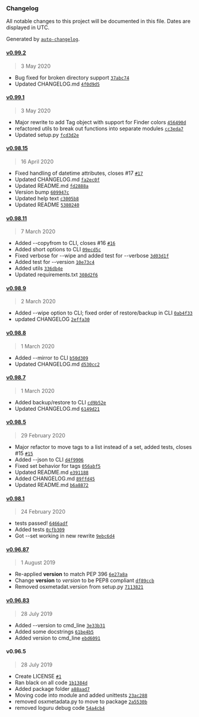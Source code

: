 ### Changelog

All notable changes to this project will be documented in this file. Dates are displayed in UTC.

Generated by [`auto-changelog`](https://github.com/CookPete/auto-changelog).

#### [v0.99.2](https://github.com/RhetTbull/osxmetadata/compare/v0.99.1...v0.99.2)

> 3 May 2020

- Bug fixed for broken directory support [`37abc74`](https://github.com/RhetTbull/osxmetadata/commit/37abc74de2d0c209b72663e5e82269c9e15228a1)
- Updated CHANGELOG.md [`4f0d9d5`](https://github.com/RhetTbull/osxmetadata/commit/4f0d9d5f3bd976583dd08d77f5876623ecd2efdc)

#### [v0.99.1](https://github.com/RhetTbull/osxmetadata/compare/v0.98.15...v0.99.1)

> 3 May 2020

- Major rewrite to add Tag object with support for Finder colors [`456490d`](https://github.com/RhetTbull/osxmetadata/commit/456490d5c2c9072b1458f0e0811622e9c56c4b96)
- refactored utils to break out functions into separate modules [`cc3eda7`](https://github.com/RhetTbull/osxmetadata/commit/cc3eda726d5d0c0e3103330d5d747fcaa8db68fb)
- Updated setup.py [`fcd3d2e`](https://github.com/RhetTbull/osxmetadata/commit/fcd3d2e5b84bef5367ae8117a2579d5fd331f245)

#### [v0.98.15](https://github.com/RhetTbull/osxmetadata/compare/v0.98.11...v0.98.15)

> 16 April 2020

- Fixed handling of datetime attributes, closes #17 [`#17`](https://github.com/RhetTbull/osxmetadata/issues/17)
- Updated CHANGELOG.md [`fa2ec0f`](https://github.com/RhetTbull/osxmetadata/commit/fa2ec0f8a3c0c5aa454818cb55c6a84e366bd215)
- Updated README.md [`fd2888a`](https://github.com/RhetTbull/osxmetadata/commit/fd2888a2a8bc3046e49687b2c948d3ab79b358a9)
- Version bump [`609947c`](https://github.com/RhetTbull/osxmetadata/commit/609947c1651002f8f1d86e7756307b2c60d5a03d)
- Updated help text [`c3005b8`](https://github.com/RhetTbull/osxmetadata/commit/c3005b8cc4b8a6570040a0d7bcf460aad8e80098)
- Updated README [`5380240`](https://github.com/RhetTbull/osxmetadata/commit/53802409ee016449cdaa061478065116033bf0ed)

#### [v0.98.11](https://github.com/RhetTbull/osxmetadata/compare/v0.98.9...v0.98.11)

> 7 March 2020

- Added --copyfrom to CLI, closes #16 [`#16`](https://github.com/RhetTbull/osxmetadata/issues/16)
- Added short options to CLI [`09ecd5c`](https://github.com/RhetTbull/osxmetadata/commit/09ecd5c6fc9cc772f80538db85f101d52af0d7c4)
- Fixed verbose for --wipe and added test for --verbose [`3d03d1f`](https://github.com/RhetTbull/osxmetadata/commit/3d03d1f942fabdb1f237dfd3ac5531e31fa85a92)
- Added test for --version [`10e73c4`](https://github.com/RhetTbull/osxmetadata/commit/10e73c4ae9668444f0e7408dbce22c2a52587a94)
- Added utils [`336db4e`](https://github.com/RhetTbull/osxmetadata/commit/336db4ee9355e1793c9e8f10188cbcb702eeae74)
- Updated requirements.txt [`308d2f6`](https://github.com/RhetTbull/osxmetadata/commit/308d2f69f8cef60d644d65ee8f9fd6862ef69dae)

#### [v0.98.9](https://github.com/RhetTbull/osxmetadata/compare/v0.98.8...v0.98.9)

> 2 March 2020

- Added --wipe option to CLI; fixed order of restore/backup in CLI [`0ab4f33`](https://github.com/RhetTbull/osxmetadata/commit/0ab4f33555d46c4a3bb27ae3cc3e5d3ad0f82d89)
- updated CHANGELOG [`2effa30`](https://github.com/RhetTbull/osxmetadata/commit/2effa30695524992e7a21b5b2283e0b687ddb33b)

#### [v0.98.8](https://github.com/RhetTbull/osxmetadata/compare/v0.98.7...v0.98.8)

> 1 March 2020

- Added --mirror to CLI [`b50d309`](https://github.com/RhetTbull/osxmetadata/commit/b50d3098bcc6bdb9dedc85bf792701d600ed90df)
- Updated CHANGELOG.md [`d530cc2`](https://github.com/RhetTbull/osxmetadata/commit/d530cc2c2fcdb7bbd89fa917e1da983d98d3a1c9)

#### [v0.98.7](https://github.com/RhetTbull/osxmetadata/compare/v0.98.5...v0.98.7)

> 1 March 2020

- Added backup/restore to CLI [`cd9b52e`](https://github.com/RhetTbull/osxmetadata/commit/cd9b52e9b3d6d78ecd10d705025ea03671ebe3a5)
- Updated CHANGELOG.md [`6149d21`](https://github.com/RhetTbull/osxmetadata/commit/6149d211345ad0ac77b2385473d63a51fd6cf85a)

#### [v0.98.5](https://github.com/RhetTbull/osxmetadata/compare/v0.98.1...v0.98.5)

> 29 February 2020

- Major refactor to move tags to a list instead of a set, added tests, closes #15 [`#15`](https://github.com/RhetTbull/osxmetadata/issues/15)
- Added --json to CLI [`d4f9906`](https://github.com/RhetTbull/osxmetadata/commit/d4f9906d61259769af56385bb5940dfcd49b089d)
- Fixed set behavior for tags [`056abf5`](https://github.com/RhetTbull/osxmetadata/commit/056abf508a12eadf0b4fd17f8a8de07bcf293d6c)
- Updated README.md [`e391188`](https://github.com/RhetTbull/osxmetadata/commit/e391188986a51329a67559c2b680b384a850942f)
- Added CHANGELOG.md [`89ffd45`](https://github.com/RhetTbull/osxmetadata/commit/89ffd4506a1bd01681943f9191423987b4b73898)
- Updated README.md [`b6a8872`](https://github.com/RhetTbull/osxmetadata/commit/b6a8872e801c44e95043a9bc77941993708d94a4)

#### [v0.98.1](https://github.com/RhetTbull/osxmetadata/compare/v0.96.87...v0.98.1)

> 24 February 2020

- tests passed! [`6466adf`](https://github.com/RhetTbull/osxmetadata/commit/6466adfc5f75023a96bbc36de236e84d68eb4207)
- Added tests [`0cfb309`](https://github.com/RhetTbull/osxmetadata/commit/0cfb309ac2dc0b902cac878b1b6b1ab1556d1346)
- Got --set working in new rewrite [`9ebc6d4`](https://github.com/RhetTbull/osxmetadata/commit/9ebc6d47d65d58fd8e97978d33908bc6f99b2e6a)

#### [v0.96.87](https://github.com/RhetTbull/osxmetadata/compare/v0.96.83...v0.96.87)

> 1 August 2019

- Re-applied __version__ to match PEP 396 [`6e27a8a`](https://github.com/RhetTbull/osxmetadata/commit/6e27a8a0adda8cae6d00a06ff708ae3609062a49)
- Change __version__ to _version_ to be PEP8 compliant [`df89ccb`](https://github.com/RhetTbull/osxmetadata/commit/df89ccbeb9a3189ecbc0f799ca5678e6a75e750c)
- Removed osxmetadat.version from setup.py [`7113821`](https://github.com/RhetTbull/osxmetadata/commit/711382115caeb8245b68f8b47158daebfd085098)

#### [v0.96.83](https://github.com/RhetTbull/osxmetadata/compare/v0.96.5...v0.96.83)

> 28 July 2019

- Added --version to cmd_line [`3e33b31`](https://github.com/RhetTbull/osxmetadata/commit/3e33b315752f8d9a8afff45c3a831c44491040e5)
- Added some docstrings [`61be4b5`](https://github.com/RhetTbull/osxmetadata/commit/61be4b5c5ecb9274a33dfd8d1f896ecdad0ca54b)
- Added version to cmd_line [`ebd6091`](https://github.com/RhetTbull/osxmetadata/commit/ebd60919fb6e3e7ca5ae7f8bb6c6d0e10779f5fa)

#### v0.96.5

> 28 July 2019

- Create LICENSE [`#1`](https://github.com/RhetTbull/osxmetadata/pull/1)
- Ran black on all code [`1b1384d`](https://github.com/RhetTbull/osxmetadata/commit/1b1384d5d1a06b0ca237a37b58431b650f876934)
- Added package folder [`a88aad7`](https://github.com/RhetTbull/osxmetadata/commit/a88aad75e2fe8197d869ebb9b483bb9758beef92)
- Moving code into module and added unittests [`23ac288`](https://github.com/RhetTbull/osxmetadata/commit/23ac288888312375a882221031076203b8e48180)
- removed osxmetadata.py to move to package [`2a5530b`](https://github.com/RhetTbull/osxmetadata/commit/2a5530bc6540956706a50a8e708faae56a66ea19)
- removed loguru debug code [`54a4cb4`](https://github.com/RhetTbull/osxmetadata/commit/54a4cb4cd7e33e22548f666c96487912952b7fa6)
